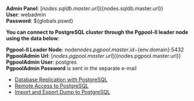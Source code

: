 **Admin Panel**: [${nodes.sqldb.master.url}](${nodes.sqldb.master.url})  
**User**: webadmin  
**Password**: ${globals.pswd}  

**You can connect to PostgreSQL cluster through the Pgpool-II leader node using the data below**:    

**Pgpool-II Leader Node**: node${nodes.pgpool.master.id}-${env.domain}:5432    
**PgpoolAdmin Url**: [${nodes.pgpool.master.url}](${nodes.pgpool.master.url})  
**PgpoolAdmin User**: postgres  
**PgpoolAdmin Password** is sent in the separate e-mail    

* [Database Replication with PostgreSQL](https://docs.jelastic.com/postgresql-database-replication/)
* [Remote Access to PostgreSQL](https://docs.jelastic.com/remote-access-postgres/)
* [Import and Export Dump to PostgreSQL](https://docs.jelastic.com/dump-postgres/)
